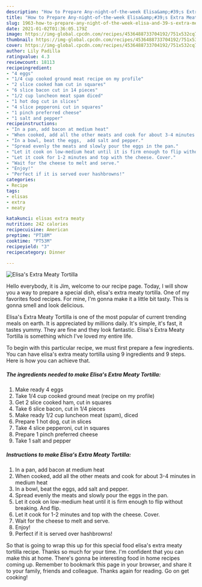 ```yaml
---
description: "How to Prepare Any-night-of-the-week Elisa&amp;#39;s Extra Meaty Tortilla"
title: "How to Prepare Any-night-of-the-week Elisa&amp;#39;s Extra Meaty Tortilla"
slug: 1963-how-to-prepare-any-night-of-the-week-elisa-and-39-s-extra-meaty-tortilla
date: 2021-01-02T01:36:05.179Z
image: https://img-global.cpcdn.com/recipes/4536488733704192/751x532cq70/elisas-extra-meaty-tortilla-recipe-main-photo.jpg
thumbnail: https://img-global.cpcdn.com/recipes/4536488733704192/751x532cq70/elisas-extra-meaty-tortilla-recipe-main-photo.jpg
cover: https://img-global.cpcdn.com/recipes/4536488733704192/751x532cq70/elisas-extra-meaty-tortilla-recipe-main-photo.jpg
author: Lily Padilla
ratingvalue: 4.3
reviewcount: 18113
recipeingredient:
- "4 eggs"
- "1/4 cup cooked ground meat recipe on my profile"
- "2 slice cooked ham cut in squares"
- "6 slice bacon cut in 14 pieces"
- "1/2 cup luncheon meat spam diced"
- "1 hot dog cut in slices"
- "4 slice pepperoni cut in squares"
- "1 pinch preferred cheese"
- "1 salt and pepper"
recipeinstructions:
- "In a pan, add bacon at medium heat"
- "When cooked, add all the other meats and cook for about 3-4 minutes in medium heat"
- "In a bowl, beat the eggs,  add salt and pepper."
- "Spread evenly the meats and slowly pour the eggs in the pan."
- "Let it cook on low-medium heat until it is firm enough to flip without breaking. And flip."
- "Let it cook for 1-2 minutes and top with the cheese. Cover."
- "Wait for the cheese to melt and serve."
- "Enjoy!"
- "Perfect if it is served over hashbrowns!"
categories:
- Recipe
tags:
- elisas
- extra
- meaty

katakunci: elisas extra meaty 
nutrition: 242 calories
recipecuisine: American
preptime: "PT18M"
cooktime: "PT53M"
recipeyield: "3"
recipecategory: Dinner

---
```



![Elisa&#39;s Extra Meaty Tortilla](https://img-global.cpcdn.com/recipes/4536488733704192/751x532cq70/elisas-extra-meaty-tortilla-recipe-main-photo.jpg)

Hello everybody, it is Jim, welcome to our recipe page. Today, I will show you a way to prepare a special dish, elisa&#39;s extra meaty tortilla. One of my favorites food recipes. For mine, I'm gonna make it a little bit tasty. This is gonna smell and look delicious.



Elisa&#39;s Extra Meaty Tortilla is one of the most popular of current trending meals on earth. It is appreciated by millions daily. It's simple, it's fast, it tastes yummy. They are fine and they look fantastic. Elisa&#39;s Extra Meaty Tortilla is something which I've loved my entire life.


To begin with this particular recipe, we must first prepare a few ingredients. You can have elisa&#39;s extra meaty tortilla using 9 ingredients and 9 steps. Here is how you can achieve that.

<!--inarticleads1-->

##### The ingredients needed to make Elisa&#39;s Extra Meaty Tortilla:

1. Make ready 4 eggs
1. Take 1/4 cup cooked ground meat (recipe on my profile)
1. Get 2 slice cooked ham, cut in squares
1. Take 6 slice bacon, cut in 1/4 pieces
1. Make ready 1/2 cup luncheon meat (spam), diced
1. Prepare 1 hot dog, cut in slices
1. Take 4 slice pepperoni, cut in squares
1. Prepare 1 pinch preferred cheese
1. Take 1 salt and pepper




<!--inarticleads2-->

##### Instructions to make Elisa&#39;s Extra Meaty Tortilla:

1. In a pan, add bacon at medium heat
1. When cooked, add all the other meats and cook for about 3-4 minutes in medium heat
1. In a bowl, beat the eggs,  add salt and pepper.
1. Spread evenly the meats and slowly pour the eggs in the pan.
1. Let it cook on low-medium heat until it is firm enough to flip without breaking. And flip.
1. Let it cook for 1-2 minutes and top with the cheese. Cover.
1. Wait for the cheese to melt and serve.
1. Enjoy!
1. Perfect if it is served over hashbrowns!




So that is going to wrap this up for this special food elisa&#39;s extra meaty tortilla recipe. Thanks so much for your time. I'm confident that you can make this at home. There's gonna be interesting food in home recipes coming up. Remember to bookmark this page in your browser, and share it to your family, friends and colleague. Thanks again for reading. Go on get cooking!
